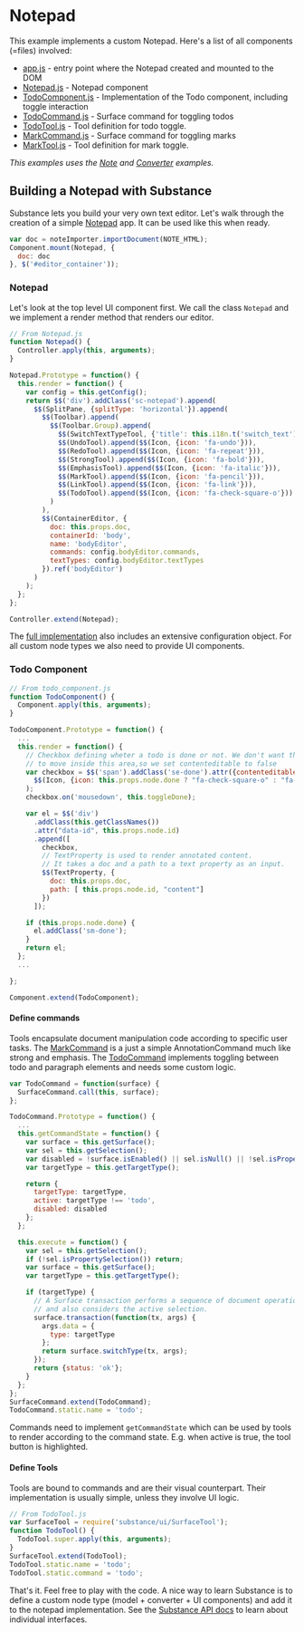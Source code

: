 # Notepad

This example implements a custom Notepad. Here's a list of all components (=files) involved:

- [app.js](app.js) - entry point where the Notepad created and mounted to the DOM
- [Notepad.js](Notepad.js) - Notepad component
- [TodoComponent.js](TodoComponent.js) - Implementation of the Todo component, including toggle interaction
- [TodoCommand.js](TodoCommand.js) - Surface command for toggling todos
- [TodoTool.js](TodoTool.js) - Tool definition for todo toggle.
- [MarkCommand.js](MarkCommand.js) - Surface command for toggling marks
- [MarkTool.js](MarkTool.js) - Tool definition for mark toggle.

*This examples uses the [Note](../note) and [Converter](../converter) examples.*

## Building a Notepad with Substance

Substance lets you build your very own text editor. Let's walk through the creation of a simple [Notepad](http://substance.io/) app. It can be used like this when ready.

```js
var doc = noteImporter.importDocument(NOTE_HTML);
Component.mount(Notepad, {
  doc: doc
}, $('#editor_container'));
```

### Notepad

Let's look at the top level UI component first. We call the class `Notepad` and we implement a render method that renders our editor.

```js
// From Notepad.js
function Notepad() {
  Controller.apply(this, arguments);
}

Notepad.Prototype = function() {
  this.render = function() {
    var config = this.getConfig();
    return $$('div').addClass('sc-notepad').append(
      $$(SplitPane, {splitType: 'horizontal'}).append(
        $$(Toolbar).append(
          $$(Toolbar.Group).append(
            $$(SwitchTextTypeTool, {'title': this.i18n.t('switch_text')}),
            $$(UndoTool).append($$(Icon, {icon: 'fa-undo'})),
            $$(RedoTool).append($$(Icon, {icon: 'fa-repeat'})),
            $$(StrongTool).append($$(Icon, {icon: 'fa-bold'})),
            $$(EmphasisTool).append($$(Icon, {icon: 'fa-italic'})),
            $$(MarkTool).append($$(Icon, {icon: 'fa-pencil'})),
            $$(LinkTool).append($$(Icon, {icon: 'fa-link'})),
            $$(TodoTool).append($$(Icon, {icon: 'fa-check-square-o'}))
          )
        ),
        $$(ContainerEditor, {
          doc: this.props.doc,
          containerId: 'body',
          name: 'bodyEditor',
          commands: config.bodyEditor.commands,
          textTypes: config.bodyEditor.textTypes
        }).ref('bodyEditor')
      )
    );
  };
};

Controller.extend(Notepad);
```

The [full implementation](Notepad.js) also includes an extensive configuration object. For all custom node types we also need to provide UI components.

### Todo Component

```js
// From todo_component.js
function TodoComponent() {
  Component.apply(this, arguments);
}

TodoComponent.Prototype = function() {
  ...
  this.render = function() {
    // Checkbox defining wheter a todo is done or not. We don't want the cursor
    // to move inside this area,so we set contenteditable to false
    var checkbox = $$('span').addClass('se-done').attr({contenteditable: false}).append(
      $$(Icon, {icon: this.props.node.done ? "fa-check-square-o" : "fa-square-o"})
    );
    checkbox.on('mousedown', this.toggleDone);

    var el = $$('div')
      .addClass(this.getClassNames())
      .attr("data-id", this.props.node.id)
      .append([
        checkbox,
        // TextProperty is used to render annotated content.
        // It takes a doc and a path to a text property as an input.
        $$(TextProperty, {
          doc: this.props.doc,
          path: [ this.props.node.id, "content"]          
        })
      ]);

    if (this.props.node.done) {
      el.addClass('sm-done');
    }
    return el;
  };
  ...

};

Component.extend(TodoComponent);
```

#### Define commands

Tools encapsulate document manipulation code according to specific user tasks. The [MarkCommand](MarkCommand.js) is a just a simple AnnotationCommand much like strong and emphasis. The [TodoCommand](TodoCommand.js) implements toggling between todo and paragraph elements and needs some custom logic.

```js
var TodoCommand = function(surface) {
  SurfaceCommand.call(this, surface);
};

TodoCommand.Prototype = function() {
  ...
  this.getCommandState = function() {
    var surface = this.getSurface();
    var sel = this.getSelection();
    var disabled = !surface.isEnabled() || sel.isNull() || !sel.isPropertySelection();
    var targetType = this.getTargetType();

    return {
      targetType: targetType,
      active: targetType !== 'todo',
      disabled: disabled
    };
  };

  this.execute = function() {
    var sel = this.getSelection();
    if (!sel.isPropertySelection()) return;
    var surface = this.getSurface();
    var targetType = this.getTargetType();

    if (targetType) {
      // A Surface transaction performs a sequence of document operations
      // and also considers the active selection.    
      surface.transaction(function(tx, args) {
        args.data = {
          type: targetType
        };
        return surface.switchType(tx, args);
      });
      return {status: 'ok'};
    }
  };
};
SurfaceCommand.extend(TodoCommand);
TodoCommand.static.name = 'todo';
```

Commands need to implement `getCommandState` which can be used by tools to render according to the command state. E.g. when active is true, the tool button is highlighted.

#### Define Tools

Tools are bound to commands and are their visual counterpart. Their implementation is usually simple, unless they involve UI logic.

```js
// From TodoTool.js
var SurfaceTool = require('substance/ui/SurfaceTool');
function TodoTool() {
  TodoTool.super.apply(this, arguments);
}
SurfaceTool.extend(TodoTool);
TodoTool.static.name = 'todo';
TodoTool.static.command = 'todo';
```

That's it. Feel free to play with the code. A nice way to learn Substance is to define a custom node type (model + converter + UI components) and add it to the notepad implementation. See the [Substance API docs](http://substance.io/docs) to learn about individual interfaces.
